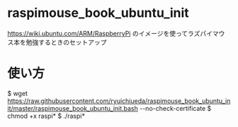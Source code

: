 # raspimouse_book_ubuntu_init
https://wiki.ubuntu.com/ARM/RaspberryPi のイメージを使ってラズパイマウス本を勉強するときのセットアップ

# 使い方

$ wget https://raw.githubusercontent.com/ryuichiueda/raspimouse_book_ubuntu_init/master/raspimouse_book_ubuntu_init.bash --no-check-certificate
$ chmod +x raspi*
$ ./raspi*
